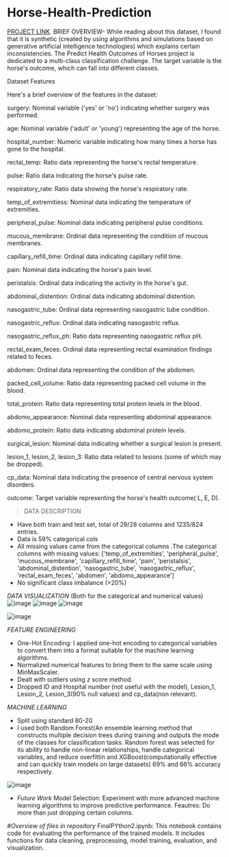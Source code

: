 # Horse-Health-Prediction
[PROJECT LINK](https://www.kaggle.com/competitions/playground-series-s3e22/data?select=train.csv).
 BRIEF OVERVIEW-  While reading about this dataset, I found that it is synthetic (created by using algorithms and simulations based on generative artificial intelligence technologies) which explains certain inconsistencies.
The Predict Health Outcomes of Horses project is dedicated to a multi-class classification challenge. The target variable is the horse's outcome, which can fall into different classes.

Dataset Features

Here's a brief overview of the features in the dataset:

surgery: Nominal variable ('yes' or 'no') indicating whether surgery was performed.

age: Nominal variable ('adult' or 'young') representing the age of the horse.

hospital_number: Numeric variable indicating how many times a horse has gone to the hospital.

rectal_temp: Ratio data representing the horse's rectal temperature.

pulse: Ratio data indicating the horse's pulse rate.

respiratory_rate: Ratio data showing the horse's respiratory rate.

temp_of_extremitiess: Nominal data indicating the temperature of extremities.

peripheral_pulse: Nominal data indicating peripheral pulse conditions.

mucous_membrane: Ordinal data representing the condition of mucous membranes.

capillary_refill_time: Ordinal data indicating capillary refill time.

pain: Nominal data indicating the horse's pain level.

peristalsis: Ordinal data indicating the activity in the horse's gut.

abdominal_distention: Ordinal data indicating abdominal distention.

nasogastric_tube: Ordinal data representing nasogastric tube condition.

nasogastric_reflux: Ordinal data indicating nasogastric reflux.

nasogastric_reflux_ph: Ratio data representing nasogastric reflux pH.

rectal_exam_feces: Ordinal data representing rectal examination findings related to feces.

abdomen: Ordinal data representing the condition of the abdomen.

packed_cell_volume: Ratio data representing packed cell volume in the blood.

total_protein: Ratio data representing total protein levels in the blood.

abdomo_appearance: Nominal data representing abdominal appearance.

abdomo_protein: Ratio data indicating abdominal protein levels.

surgical_lesion: Nominal data indicating whether a surgical lesion is present.

lesion_1, lesion_2, lesion_3: Ratio data related to lesions (some of which may be dropped).

cp_data: Nominal data indicating the presence of central nervous system disorders.

outcome: Target variable representing the horse's health outcome( L, E, D).

>DATA DESCRIPTION
- Have both train and test set, total of 29/28 columns and 1235/824 entries.
- Data is 59% categorical cols
- All missing values came from the categorical columns .The categorical columns with missing values: ['temp_of_extremities', 'peripheral_pulse', 'mucous_membrane', 'capillary_refill_time', 'pain', 'peristalsis', 'abdominal_distention', 'nasogastric_tube', 'nasogastric_reflux', 'rectal_exam_feces', 'abdomen', 'abdomo_appearance']
- No significant class imbalance (>20%)

*DATA VISUALIZATION* (Both for the categorical and numerical values)
![image](https://github.com/fs239188/Horse-Health-Prediction/assets/143844308/1e370f1b-bb57-4689-bcff-07607db4db49)
![image](https://github.com/fs239188/Horse-Health-Prediction/assets/143844308/affcd6a6-738b-4d69-8fdc-96282d3baac9)
![image](https://github.com/fs239188/Horse-Health-Prediction/assets/143844308/18cc0dd8-ff7d-49ae-bb97-d49f14cddbc3)

![image](https://github.com/fs239188/Horse-Health-Prediction/assets/143844308/45db8006-d310-4707-8f7e-e09556fca996)

*FEATURE ENGINEERING*
- One-Hot Encoding: I applied one-hot encoding to categorical variables to convert them into a format suitable for the machine learning algorithms.
- Normalized numerical features to bring them to the same scale using MinMaxScaler.
- Dealt with outliers using z score method.
- Dropped ID and Hospital number (not useful with the model), Lesion_1, Lesion_2, Lesion_3(90% null values) and cp_data(non relevant).

*MACHINE LEARNING*
- Split using standard 80-20
- I used both Random Forest(An ensemble learning method that constructs multiple decision trees during training and outputs the mode of the classes for classification tasks. Random forest was selected for its ability to handle non-linear relationships, handle categorical variables, and reduce overfittin and XGBoost(computationally effective and can quickly train models on large datasets) 69% and 66% accuracy respectively.

<The RF feature importance establishes my prior predictions as to which columns contribute the most to the horse outcomes>
 
![image](https://github.com/fs239188/Horse-Health-Prediction/assets/143844308/1ff245c8-cb2a-4b71-bb6a-8152f2fd4036)

- *Future Work*
Model Selection: Experiment with more advanced machine learning algorithms to improve predictive performance.
Feautres: Do more than just dropping certain columns.

#*Overview of files in repository*
FinalPYthon2.ipynb: This notebook contains code for evaluating the performance of the trained models. It includes functions for data cleaning, preprocessing, model training, evaluation, and visualization.
